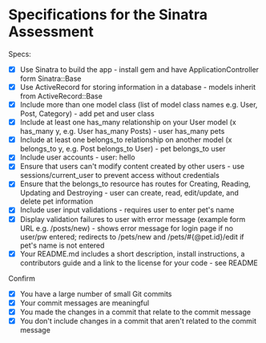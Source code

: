 # Specifications for the Sinatra Assessment

Specs:
- [x] Use Sinatra to build the app - install gem and have ApplicationController form Sinatra::Base
- [x] Use ActiveRecord for storing information in a database - models inherit from ActiveRecord::Base
- [x] Include more than one model class (list of model class names e.g. User, Post, Category) - add pet and user class
- [x] Include at least one has_many relationship on your User model (x has_many y, e.g. User has_many Posts) - user has_many pets
- [x] Include at least one belongs_to relationship on another model (x belongs_to y, e.g. Post belongs_to User) - pet belongs_to user
- [x] Include user accounts - user: hello
- [x] Ensure that users can't modify content created by other users - use sessions/current_user to prevent access without credentials
- [x] Ensure that the belongs_to resource has routes for Creating, Reading, Updating and Destroying - user can create, read, edit/update, and delete pet information
- [x] Include user input validations - requires user to enter pet's name
- [x] Display validation failures to user with error message (example form URL e.g. /posts/new) - shows error message for login page if no user/pw entered; redirects to /pets/new and /pets/#{@pet.id}/edit if pet's name is not entered
- [x] Your README.md includes a short description, install instructions, a contributors guide and a link to the license for your code - see README

Confirm
- [x] You have a large number of small Git commits
- [x] Your commit messages are meaningful
- [x] You made the changes in a commit that relate to the commit message
- [x] You don't include changes in a commit that aren't related to the commit message
